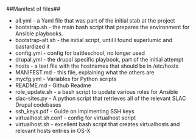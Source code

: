 ##Manifest of files##

- all.yml - a Yaml file that was part of the initial stab at the project
- bootstrap.sh - the main bash script that prepares the environment for Ansible playbooks.
- bootstrap-alt.sh - the initial script, until I found superlumic and bastardized it
- config.yml - config for battleschool, no longer used
- drupal.yml - the drupal specific playbook, part of the initial attempt
- hosts - a text file with the hostnames that should be in /etc/hosts
- MANIFEST.md - this file, explaining what the others are
- mycfg.yml - Variables for Python scripts
- README.md - Github Readme
- role_update.sh - a bash script to update various roles for Ansible
- slac-sites.py  - A python script that retrieves all of the relevant SLAC Drupal codebases
- ssh_keys.pdf - Guide on implmenting SSH keys
- virtualhost.sh.conf - config for virtualhost script
- virtualhost.sh - excellent bash script that creates virtualhosts and relevant hosts entries in OS-X
